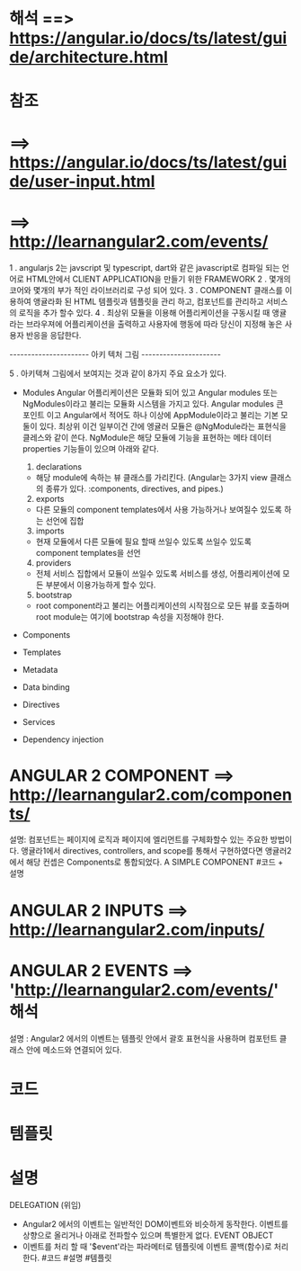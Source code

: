 
# 해석 ==> https://angular.io/docs/ts/latest/guide/architecture.html
# 참조 
 # ==> https://angular.io/docs/ts/latest/guide/user-input.html
 # ==> http://learnangular2.com/events/

1 . angularjs 2는 javscript 및 typescript, dart와 같은 javascript로 컴파일 되는 언어로 HTML안에서 CLIENT APPLICATION을 만들기 위한 FRAMEWORK
2 . 몇개의 코어와 몇개의 부가 적인 라이브러리로 구성 되어 있다. 
3 . COMPONENT 클래스를 이용하여 앵귤라화 된 HTML 템플릿과 템플릿을 관리 하고, 컴포넌트를 관리하고 서비스의 로직을 추가 할수 있다.
4 . 최상위 모듈을 이용해 어플리케이션을 구동시킬 때 앵귤라는 브라우져에 어플리케이션을 출력하고 사용자에 행동에 따라 당신이 지정해 놓은 사용자 반응을 응답한다. 

---------------------- 아키 텍처 그림 ----------------------

5 . 아키텍쳐 그림에서 보여지는 것과 같이 8가지 주요 요소가 있다. 
- Modules
 Angular 어플리케이션은 모듈화 되어 있고 Angular modules 또는 NgModules이라고 불리는 모듈화 시스템을 가지고 있다. 
 Angular modules 큰 포인트 이고 Angular에서 적어도 하나 이상에  AppModule이라고 불리는 기본 모둘이 있다. 
 최상위 이건 일부이건 간에 엥귤러 모듈은 @NgModule라는 표현식을 클레스와 같이 쓴다. 
 NgModule은 해당 모듈에 기능을 표현하는 메타 데이터 properties 기능들이 있으며 아래와 같다. 
  1) declarations
    - 해당 module에 속하는 뷰 클래스를 가리킨다. (Angular는 3가지 view 클래스의 종류가 있다. :components, directives, and pipes.)
  2) exports
    - 다른 모듈의 component templates에서 사용 가능하거나 보여질수 있도록 하는 선언에 집합 
  3) imports 
    - 현재 모듈에서 다른 모듈에 필요 할때 쓰일수 있도록 쓰일수 있도록 component templates을 선언 
  4) providers
    - 전체 서비스 집합에서 모듈이 쓰일수 있도록 서비스를 생성, 어플리케이션에 모든 부분에서 이용가능하게 할수 있다.
  5) bootstrap
    -  root component라고 불리는 어플리케이션의 시작점으로 모든 뷰를 호출하며 root module는 여기에 bootstrap 속성을 지정해야 한다.

- Components
- Templates
- Metadata
- Data binding
- Directives
- Services
- Dependency injection

# ANGULAR 2 COMPONENT ==> http://learnangular2.com/components/
설명: 컴포넌트는 페이지에 로직과 페이지에 엘리먼트를 구체화할수 있는 주요한 방법이다. 앵귤라1에서 directives, controllers, and scope를 통해서 구현하였다면 앵귤러2 에서 
해당 컨셉은 Components로 통합되었다. 
A SIMPLE COMPONENT
#코드 + 설명  

# ANGULAR 2 INPUTS ==> http://learnangular2.com/inputs/

# ANGULAR 2 EVENTS ==> 'http://learnangular2.com/events/' 해석

설명 : Angular2 에서의 이벤트는 템플릿 안에서 괄호 표현식을 사용하며 컴포턴트 클래스 안에 메소드와 연결되어 있다. 
# 코드
# 템플릿
# 설명
DELEGATION (위임)
 - Angular2 에서의 이벤트는 일반적인 DOM이벤트와 비슷하게 동작한다. 이벤트를 상향으로 올리거나 아래로 전파할수 있으며 특별한게 없다.
EVENT OBJECT
 - 이벤트를 처리 할 때 '$event'라는 파라메터로 템플릿에 이벤트 콜백(함수)로 처리한다.
 #코드 
 #설명
 #템플릿
